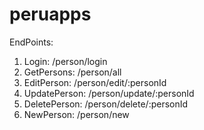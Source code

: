 # peruapps

EndPoints:
1. Login: /person/login
2. GetPersons: /person/all
3. EditPerson: /person/edit/:personId
4. UpdatePerson: /person/update/:personId
5. DeletePerson: /person/delete/:personId
6. NewPerson: /person/new
